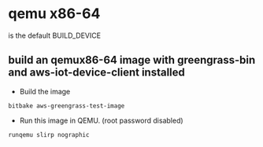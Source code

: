 # qemu x86-64

is the default BUILD_DEVICE

## build an qemux86-64 image with greengrass-bin and aws-iot-device-client installed

* Build the image 

```
bitbake aws-greengrass-test-image
```
* Run this image in QEMU. (root password disabled)
```
runqemu slirp nographic
```